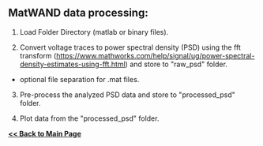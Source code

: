 ## MatWAND data processing:

1) Load Folder Directory (matlab or binary files).

2) Convert voltage traces to power spectral density (PSD) using the fft transform (https://www.mathworks.com/help/signal/ug/power-spectral-density-estimates-using-fft.html) and store to "raw_psd" folder.

+ optional file separation for .mat files.

3) Pre-process the analyzed PSD data  and store to "processed_psd" folder.

4) Plot data from the "processed_psd" folder.

**[<< Back to Main Page](/README.md)**

